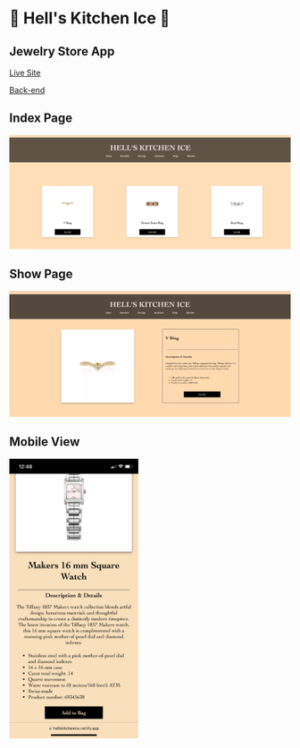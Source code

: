 # 💎 Hell's Kitchen Ice 💎
## Jewelry Store App

[Live Site](https://hellskitchenice.netlify.app/)

[Back-end](https://jewelry-store-of44.onrender.com/)

## Index Page
![Rings](./assets/rings.png)

## Show Page
![Details](./assets/details.png)

## Mobile View
<img src="./assets/IMG_8579.PNG" height="500" />
